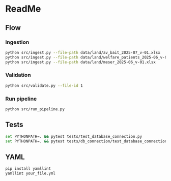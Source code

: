 # ReadMe

## Flow
### Ingestion
```bash
python src/ingest.py --file-path data/land/av_bait_2025-07_v-01.xlsx
python src/ingest.py --file-path data/land/welfare_patients_2025-06_v-01.xlsx
python src/ingest.py --file-path data/land/meser_2025-06_v-01.xlsx
```
### Validation
```bash
python src/validate.py --file-id 1
```
### Run pipeline
```
python src/run_pipeline.py
```

## Tests
```bash
set PYTHONPATH=. && pytest tests/test_database_connection.py
set PYTHONPATH=. && pytest tests/db_connection/test_database_connection.py
```

## YAML
```bash
pip install yamllint
yamllint your_file.yml
```